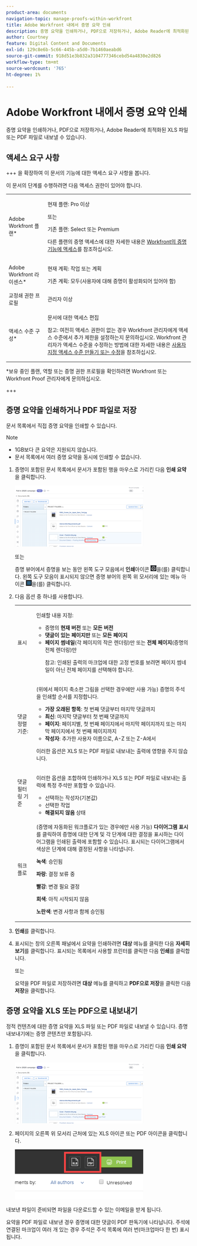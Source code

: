 ```yaml
---
product-area: documents
navigation-topic: manage-proofs-within-workfront
title: Adobe Workfront 내에서 증명 요약 인쇄
description: 증명 요약을 인쇄하거나, PDF으로 저장하거나, Adobe Reader에 최적화된 XLS 파일 또는 PDF 파일로 내보낼 수 있습니다.
author: Courtney
feature: Digital Content and Documents
exl-id: 129c8e6b-5c66-445b-a5d0-7b1460aeabd6
source-git-commit: 918d51e3b832a3104777346cebd54a4830e2d826
workflow-type: tm+mt
source-wordcount: '765'
ht-degree: 1%

---
```


# Adobe Workfront 내에서 증명 요약 인쇄

증명 요약을 인쇄하거나, PDF으로 저장하거나, Adobe Reader에 최적화된 XLS 파일 또는 PDF 파일로 내보낼 수 있습니다.

## 액세스 요구 사항

+++ 을 확장하여 이 문서의 기능에 대한 액세스 요구 사항을 봅니다.

이 문서의 단계를 수행하려면 다음 액세스 권한이 있어야 합니다.

<table style="table-layout:auto"> 
 <col> 
 <col> 
 <tbody> 
  <tr> 
   <td role="rowheader">Adobe Workfront 플랜*</td> 
   <td> <p>현재 플랜: Pro 이상</p> <p>또는</p> <p>기존 플랜: Select 또는 Premium</p> <p>다른 플랜의 증명 액세스에 대한 자세한 내용은 <a href="/help/quicksilver/administration-and-setup/manage-workfront/configure-proofing/access-to-proofing-functionality.md" class="MCXref xref">Workfront의 증명 기능에 액세스</a>를 참조하십시오.</p> </td> 
  </tr> 
  <tr> 
   <td role="rowheader">Adobe Workfront 라이센스*</td> 
   <td> <p>현재 계획: 작업 또는 계획</p> <p>기존 계획: 모두(사용자에 대해 증명이 활성화되어 있어야 함)</p> </td> 
  </tr> 
  <tr> 
   <td role="rowheader">교정쇄 권한 프로필 </td> 
   <td>관리자 이상</td> 
  </tr> 
  <tr> 
   <td role="rowheader">액세스 수준 구성*</td> 
   <td> <p>문서에 대한 액세스 편집</p> <p>참고: 여전히 액세스 권한이 없는 경우 Workfront 관리자에게 액세스 수준에서 추가 제한을 설정하는지 문의하십시오. Workfront 관리자가 액세스 수준을 수정하는 방법에 대한 자세한 내용은 <a href="../../../administration-and-setup/add-users/configure-and-grant-access/create-modify-access-levels.md" class="MCXref xref">사용자 지정 액세스 수준 만들기 또는 수정</a>을 참조하십시오.</p> </td> 
  </tr> 
 </tbody> 
</table>

&#42;보유 중인 플랜, 역할 또는 증명 권한 프로필을 확인하려면 Workfront 또는 Workfront Proof 관리자에게 문의하십시오.

+++

## 증명 요약을 인쇄하거나 PDF 파일로 저장

문서 목록에서 직접 증명 요약을 인쇄할 수 있습니다.

>[!NOTE]
>
>* 1GB보다 큰 요약은 지원되지 않습니다.
>* 문서 목록에서 여러 증명 요약을 동시에 인쇄할 수 없습니다.

1. 증명이 포함된 문서 목록에서 문서가 포함된 행을 마우스로 가리킨 다음 **인쇄 요약**&#x200B;을 클릭합니다.

   ![proof_printsummary.png](assets/proof-printsummary-350x166.png)

   또는

   증명 뷰어에서 증명을 보는 동안 왼쪽 도구 모음에서 **인쇄**&#x200B;아이콘 ![](assets/print-icon-in-pv.png)을(를) 클릭합니다. 왼쪽 도구 모음이 표시되지 않으면 증명 뷰어의 왼쪽 위 모서리에 있는 메뉴 아이콘 ![](assets/menu-icon-in-pv.png)을(를) 클릭합니다.

1. 다음 옵션 중 하나를 사용합니다.

   <table style="table-layout:auto"> 
    <col> 
    <col> 
    <tbody> 
     <tr> 
      <td role="rowheader">표시</td> 
      <td> <p>인쇄할 내용 지정:</p> 
       <ul> 
        <li>증명의 <strong>현재 버전</strong> 또는 <strong>모든 버전</strong></li> 
        <li><strong>댓글이 있는 페이지만</strong> 또는 <strong>모든 페이지</strong></li> 
        <li><strong>페이지 썸네일</strong>(각 페이지의 작은 렌더링)만 또는 <strong>전체 페이지</strong>(증명의 전체 렌더링)만<br></li> 
        <p>참고: 인쇄된 출력의 마크업에 대한 고정 번호를 보려면 페이지 썸네일이 아닌 전체 페이지를 선택해야 합니다. </p> 
       </ul> </td> 
     </tr> 
     <tr> 
      <td role="rowheader">댓글 정렬 기준:</td> 
      <td> <p>(위에서 페이지 축소판 그림을 선택한 경우에만 사용 가능) 증명의 주석을 인쇄할 순서를 지정합니다.</p> 
       <ul> 
        <li><strong>가장 오래된 항목</strong>: 첫 번째 댓글부터 마지막 댓글까지</li> 
        <li><strong>최신</strong>: 마지막 댓글부터 첫 번째 댓글까지</li> 
        <li><strong>페이지</strong>: 페이지별, 첫 번째 페이지에서 마지막 페이지까지 또는 마지막 페이지에서 첫 번째 페이지까지</li> 
        <li><strong>작성자</strong>: 추가한 사용자 이름으로, A-Z 또는 Z-A에서</li> 
       </ul> <p>이러한 옵션은 XLS 또는 PDF 파일로 내보내는 출력에 영향을 주지 않습니다.</p> </td> 
     </tr> 
     <tr> 
      <td role="rowheader">댓글 필터링 기준</td> 
      <td> <p>이러한 옵션을 조합하여 인쇄하거나 XLS 또는 PDF 파일로 내보내는 출력에 특정 주석만 포함할 수 있습니다.</p> 
       <ul> 
        <li>선택하는 작성자(기본값)</li> 
        <li>선택한 작업</li> 
        <li><strong>해결되지 않음</strong> 상태</li> 
       </ul> </td> 
     </tr> 
     <tr> 
      <td role="rowheader">워크플로</td> 
      <td> <p>(증명에 자동화된 워크플로가 있는 경우에만 사용 가능) <strong>다이어그램 표시</strong>를 클릭하여 증명에 대한 단계 및 각 단계에 대한 결정을 표시하는 다이어그램을 인쇄된 출력에 포함할 수 있습니다. 표시되는 다이어그램에서 색상은 단계에 대해 결정된 사항을 나타냅니다.</p> <p><strong>녹색</strong>: 승인됨</p> <p><strong>파랑</strong>: 결정 보류 중</p> <p><strong>빨강</strong>: 변경 필요 결정</p> <p><strong>회색</strong>: 아직 시작되지 않음</p> <p><strong>노란색</strong>: 변경 사항과 함께 승인됨</p> </td> 
     </tr> 
    </tbody> 
   </table>

1. **인쇄**&#x200B;를 클릭합니다.
1. 표시되는 창의 오른쪽 패널에서 요약을 인쇄하려면 **대상** 메뉴를 클릭한 다음 **자세히 보기**&#x200B;를 클릭합니다. 표시되는 목록에서 사용할 프린터를 클릭한 다음 **인쇄**&#x200B;를 클릭합니다.

   또는

   요약을 PDF 파일로 저장하려면 **대상** 메뉴를 클릭하고 **PDF으로 저장**&#x200B;을 클릭한 다음 **저장**&#x200B;을 클릭합니다.

## 증명 요약을 XLS 또는 PDF으로 내보내기

정적 컨텐츠에 대한 증명 요약을 XLS 파일 또는 PDF 파일로 내보낼 수 있습니다. 증명 내보내기에는 증명 콘텐츠만 포함됩니다.

1. 증명이 포함된 문서 목록에서 문서가 포함된 행을 마우스로 가리킨 다음 **인쇄 요약**&#x200B;을 클릭합니다.

   ![proof_printsummary.png](assets/proof-printsummary-350x166.png)

1. 페이지의 오른쪽 위 모서리 근처에 있는 XLS 아이콘 또는 PDF 아이콘을 클릭합니다.

   ![](assets/xls-pdf-icons-350x136.png)

내보낸 파일이 준비되면 파일을 다운로드할 수 있는 이메일을 받게 됩니다.

요약을 PDF 파일로 내보낸 경우 증명에 대한 댓글이 PDF 판독기에 나타납니다. 주석에 연결된 마크업이 여러 개 있는 경우 주석은 주석 목록에 여러 번(마크업마다 한 번) 표시됩니다.
